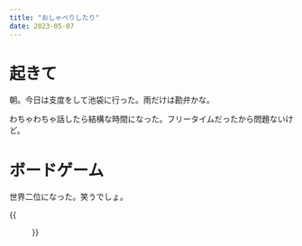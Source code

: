 ```yaml
---
title: "おしゃべりしたり"
date: 2023-05-07
---
```


# 起きて
朝。今日は支度をして池袋に行った。雨だけは勘弁かな。

わちゃわちゃ話したら結構な時間になった。フリータイムだったから問題ないけど。

# ボードゲーム
世界二位になった。笑うでしょ。

{{<figure src="/media/2023-05-07-board.png" alt="board">}}